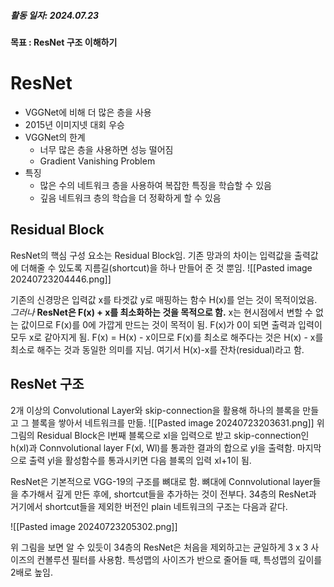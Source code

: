 ##### 활동 일자: 2024.07.23
#### 목표 : ResNet 구조 이해하기

# ResNet
- VGGNet에 비해 더 많은 층을 사용
- 2015년 이미지넷 대회 우승
- VGGNet의 한계
	- 너무 많은 층을 사용하면 성능 떨어짐
	- Gradient Vanishing Problem
- 특징
	- 많은 수의 네트워크 층을 사용하여 복잡한 특징을 학습할 수 있음
	- 깊음 네트워크 층의 학습을 더 정확하게 할 수 있음
## Residual Block
ResNet의 핵심 구성 요소는 Residual Block임.
기존 망과의 차이는 입력값을 출력값에 더해줄 수 있도록 지름길(shortcut)을 하나 만들어 준 것 뿐임.
![[Pasted image 20240723204446.png]]

기존의 신경망은 입력값 x를 타겟값 y로 매핑하는 함수 H(x)를 얻는 것이 목적이었음. *그러나*  **ResNet은 F(x) + x를 최소화하는 것을 목적으로 함.**
x는 현시점에서 변할 수 없는 값이므로 F(x)를 0에 가깝게 만드는 것이 목적이 됨. F(x)가 0이 되면 출력과 입력이 모두 x로 같아지게 됨. F(x) = H(x) - x이므로 F(x)를 최소로 해주다는 것은 H(x) - x를 최소로 해주는 것과 동일한 의미를 지님. 여기서 H(x)-x를 잔차(residual)라고 함.


## ResNet 구조
2개 이상의 Convolutional Layer와 skip-connection을 활용해 하나의 블록을 만들고 그 블록을 쌓아서 네트워크를 만듦.
![[Pasted image 20240723203631.png]]
위 그림의 Residual Block은 l번째 블록으로 xl​을 입력으로 받고 skip-connection인 h(xl)과 Connvolutional layer F(xl, Wl)를 통과한 결과의 합으로 yl을 출력함. 마지막으로 출력 yl을 활성함수를 통과시키면 다음 블록의 입력 xl+1이 됨.

ResNet은 기본적으로 VGG-19의 구조를 뼈대로 함.
뼈대에 Connvolutional layer들을 추가해서 깊게 만든 후에, shortcut들을 추가하는 것이 전부다.
34층의 ResNet과 거기에서 shortcut들을 제외한 버전인 plain 네트워크의 구조는 다음과 같다.

![[Pasted image 20240723205302.png]]

위 그림을 보면 알 수 있듯이 34층의 ResNet은 처음을 제외하고는 균일하게 3 x 3 사이즈의 컨볼루션 필터를 사용함.
특성맵의 사이즈가 반으로 줄어들 때, 특성맵의 깊이를 2배로 높임.

